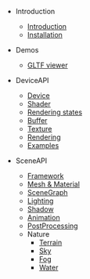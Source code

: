 - Introduction

  - [Introduction](en/intro.md)
  - [Installation](en/installation.md)

- Demos

  - [GLTF viewer](https://baidu.com)

- DeviceAPI

  - [Device](en/device.md)
  - [Shader](en/shader.md)
  - [Rendering states](en/renderstate.md)
  - [Buffer](en/buffer.md)
  - [Texture](en/texture.md)
  - [Rendering](en/drawcall.md)
  - [Examples](en/devicesamples.md)

- SceneAPI

  - [Framework](en/scene-basic.md)
  - [Mesh & Material](en/mesh-material.md)
  - [SceneGraph](en/scene-graph.md)
  - [Lighting](en/lighting.md)
  - [Shadow](en/shadow.md)
  - [Animation](en/animation.md)
  - [PostProcessing](en/posteffect.md)
  - Nature
    - [Terrain](en/terrain.md)
    - [Sky](en/sky.md)
    - [Fog](en/fog.md)
    - [Water](en/water.md)

